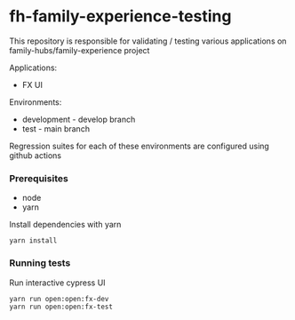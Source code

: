 # fh-family-experience-testing

This repository is responsible for validating / testing various applications on family-hubs/family-experience project

Applications:

- FX UI

Environments:

- development - develop branch
- test - main branch

Regression suites for each of these environments are configured using github actions

### Prerequisites

- node
- yarn 

Install dependencies with yarn

```shell
yarn install
```

### Running tests

Run interactive cypress UI

```shell
yarn run open:open:fx-dev
yarn run open:open:fx-test
```